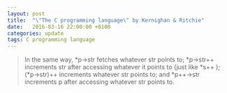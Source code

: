 ```yaml
---
layout: post
title:  "\"The C programming language\" by Kernighan & Ritchie"
date:   2016-03-16 22:00:00 +0100
categories: update
tags: C programming language
---
```


> In the same way, *p->str fetches whatever str points to; *p->str++ increments str after
> accessing whatever it points to (just like *s++ ); (*p->str)++ increments whatever str points
> to; and *p++->str increments p after accessing whatever str points to.
